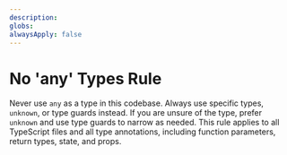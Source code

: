 ```yaml
---
description:
globs:
alwaysApply: false
---
```

# No 'any' Types Rule

Never use `any` as a type in this codebase. Always use specific types, `unknown`, or type guards instead. If you are unsure of the type, prefer `unknown` and use type guards to narrow as needed. This rule applies to all TypeScript files and all type annotations, including function parameters, return types, state, and props.
